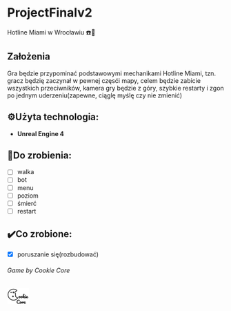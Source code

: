 # ProjectFinalv2

Hotline Miami w Wrocławiu ☎️🚋

## Założenia

Gra będzie przypominać podstawowymi mechanikami Hotline Miami, tzn. gracz będzię zaczynał w pewnej częsći mapy, celem będzie zabicie wszystkich przeciwników, kamera gry będzie z góry, szybkie restarty i zgon po jednym uderzeniu(zapewne, ciąglę myślę czy nie zmienić)

## ⚙️Użyta technologia:

- **Unreal Engine 4**

## 📜Do zrobienia:

- [ ] walka
- [ ] bot
- [ ] menu
- [ ] poziom
- [ ] śmierć
- [ ] restart

## ✔️Co zrobione:

- [x] poruszanie się(rozbudować)

###### Game by Cookie Core 
![alt text](https://raw.githubusercontent.com/marcinu456/Logo/master/logocoockiecore_icon.png "Cookie Core logo")

